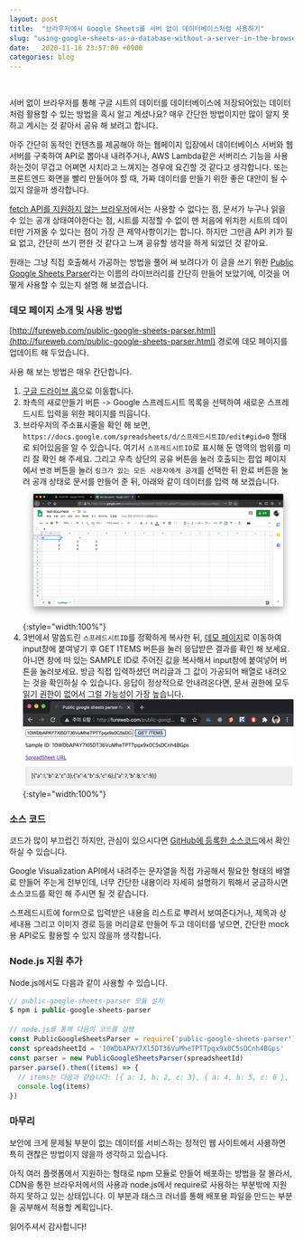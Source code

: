```yaml
---
layout: post
title:  "브라우저에서 Google Sheets를 서버 없이 데이터베이스처럼 사용하기"
slug: "using-google-sheets-as-a-database-without-a-server-in-the-browser"
date:   2020-11-16 23:57:00 +0900
categories: blog
---
```

<!-- Global site tag (gtag.js) - Google Analytics -->
<script async src="https://www.googletagmanager.com/gtag/js?id=UA-121955159-1"></script>
<script>
  window.dataLayer = window.dataLayer || [];
  function gtag(){dataLayer.push(arguments);}
  gtag('js', new Date());

  gtag('config', 'UA-121955159-1');
</script>
<script async src="//pagead2.googlesyndication.com/pagead/js/adsbygoogle.js"></script>
<!-- fureweb-github -->
<ins class="adsbygoogle"
     style="display:block"
     data-ad-client="ca-pub-6234418861743010"
     data-ad-slot="8427857156"
     data-ad-format="auto"></ins>
<script>
(adsbygoogle = window.adsbygoogle || []).push({});
</script>

<div class="fb-like" data-href="https://fureweb-com.github.io{{page.url}}" data-layout="button_count" data-action="like" data-size="small" data-show-faces="true" data-share="true"></div>
<br>

서버 없이 브라우저를 통해 구글 시트의 데이터를 데이터베이스에 저장되어있는 데이터 처럼 활용할 수 있는 방법을 혹시 알고 계셨나요? 매우 간단한 방법이지만 많이 알지 못하고 계시는 것 같아서 공유 해 보려고 합니다.

아주 간단히 동적인 컨텐츠를 제공해야 하는 웹페이지 입장에서 데이터베이스 서버와 웹서버를 구축하여 API로 뽑아내 내려주거나, AWS Lambda같은 서버리스 기능을 사용하는것이 무겁고 어쩌면 사치라고 느껴지는 경우에 요긴할 것 같다고 생각합니다. 또는 프론트엔드 화면을 빨리 만들어야 할 때, 가짜 데이터를 만들기 위한 좋은 대안이 될 수 있지 않을까 생각합니다.

[fetch API를 지원하지 않는 브라우저](https://caniuse.com/fetch)에서는 사용할 수 없다는 점, 문서가 누구나 읽을 수 있는 공개 상태여야한다는 점, 시트를 지정할 수 없이 맨 처음에 위치한 시트의 데이터만 가져올 수 있다는 점이 가장 큰 제약사항이기는 합니다. 하지만 그만큼 API 키가 필요 없고, 간단히 쓰기 편한 것 같다고 느껴 공유할 생각을 하게 되었던 것 같아요.

원래는 그냥 직접 호출해서 가공하는 방법을 풀어 써 보려다가 이 글을 쓰기 위한 [Public Google Sheets Parser](https://www.npmjs.com/package/public-google-sheets-parser)라는 이름의 라이브러리를 간단히 만들어 보았기에, 이것을 어떻게 사용할 수 있는지 설명 해 보겠습니다.


### 데모 페이지 소개 및 사용 방법
[http://fureweb.com/public-google-sheets-parser.html](http://fureweb.com/public-google-sheets-parser.html) 경로에 데모 페이지를 업데이트 해 두었습니다.

사용 해 보는 방법은 매우 간단합니다.

1. [구글 드라이브 홈](https://drive.google.com/drive/u/0/my-drive)으로 이동합니다.
2. 좌측의 새로만들기 버튼 -> Google 스프레드시트 목록을 선택하여 새로운 스프레드시트 입력을 위한 페이지를 띄웁니다.
3. 브라우저의 주소표시줄을 확인 해 보면, `https://docs.google.com/spreadsheets/d/스프레드시트ID/edit#gid=0` 형태로 되어있음을 알 수 있습니다. 여기서 `스프레드시트ID`로 표시해 둔 영역의 범위를 미리 잘 확인 해 주세요. 그리고 우측 상단의 공유 버튼을 눌러 호출되는 팝업 페이지에서 `변경` 버튼을 눌러 `링크가 있는 모든 사용자에게 공개`를 선택한 뒤 완료 버튼을 눌러 공개 상태로 문서를 만들어 준 뒤, 아래와 같이 데이터를 입력 해 보겠습니다.
![스프레드시트 값 입력 예제](/assets/img/posts/20201116-spreadsheet-example.png){:style="width:100%"}
4. 3번에서 말씀드린 `스프레드시트ID`를 정확하게 복사한 뒤, [데모 페이지](http://fureweb.com/public-google-sheets-parser.html)로 이동하여 input창에 붙여넣기 후 GET ITEMS 버튼을 눌러 응답받은 결과를 확인 해 보세요. 아니면 창에 떠 있는 SAMPLE ID로 주어진 값을 복사해서 input창에 붙여넣어 버튼을 눌러보세요. 방금 직접 입력하셨던 머리글과 그 값이 가공되어 배열로 내려오는 것을 확인하실 수 있습니다. 응답이 정상적으로 안내려온다면, 문서 권한에 모두 읽기 권한이 없어서 그럴 가능성이 가장 높습니다.
![샘플 페이지 응답 결과](/assets/img/posts/20201116-sample-page.png){:style="width:100%"}



### 소스 코드
코드가 많이 부끄럽긴 하지만, 관심이 있으시다면 [GitHub에 등록한 소스코드](https://github.com/fureweb-com/public-google-sheets-parser/blob/master/src/index.js)에서 확인하실 수 있습니다.

Google Visualization API에서 내려주는 문자열을 직접 가공해서 필요한 형태의 배열로 만들어 주는게 전부인데, 너무 간단한 내용이라 자세히 설명하기 뭐해서 궁금하시면 소스코드를 확인 해 주시면 될 것 같습니다.

스프레드시트에 form으로 입력받은 내용을 리스트로 뿌려서 보여준다거나, 제목과 상세내용 그리고 이미지 경로 등을 머리글로 만들어 두고 데이터를 넣으면, 간단한 mock용 API로도 활용할 수 있지 않을까 생각합니다.

### Node.js 지원 추가
Node.js에서도 다음과 같이 사용할 수 있습니다.
```js
// public-google-sheets-parser 모듈 설치
$ npm i public-google-sheets-parser

// node.js를 통해 다음의 코드를 실행
const PublicGoogleSheetsParser = require('public-google-sheets-parser')
const spreadsheetId = '10WDbAPAY7Xl5DT36VuMheTPTTpqx9x0C5sDCnh4BGps'
const parser = new PublicGoogleSheetsParser(spreadsheetId)
parser.parse().then((items) => {
  // items는 다음과 같습니다: [{ a: 1, b: 2, c: 3}, { a: 4, b: 5, c: 6 }, { a: 7, b: 8, c: 9 }]
  console.log(items)
})
```

### 마무리
보안에 크게 문제될 부분이 없는 데이터를 서비스하는 정적인 웹 사이트에서 사용하면 특히 괜찮은 방법이지 않을까 생각하고 있습니다.

아직 여러 플랫폼에서 지원하는 형태로 npm 모듈로 만들어 배포하는 방법을 잘 몰라서, CDN을 통한 브라우저에서의 사용과 node.js에서 require로 사용하는 부분밖에 지원하지 못하고 있는 상태입니다. 이 부분과 태스크 러너를 통해 배포용 파일을 만드는 부분을 공부해서 적용할 계획입니다.

읽어주셔서 감사합니다!

<div class="fb-comments" data-href="https://fureweb-com.github.io{{page.url}}" data-width="100%" data-numposts="10"></div>

<div id="fb-root"></div>
<script>(function(d, s, id) {
  var js, fjs = d.getElementsByTagName(s)[0];
  if (d.getElementById(id)) return;
  js = d.createElement(s); js.id = id;
  js.src = "//connect.facebook.net/ko_KR/sdk.js#xfbml=1&version=v2.10&appId=403216550080274";
  fjs.parentNode.insertBefore(js, fjs);
}(document, 'script', 'facebook-jssdk'));</script>
